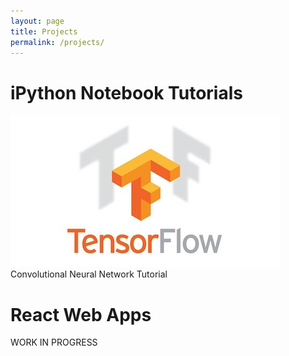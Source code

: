 ```yaml
---
layout: page
title: Projects
permalink: /projects/
---
```


iPython Notebook Tutorials
====================
![alt text](/assets/tf.jpg) Convolutional Neural Network Tutorial

React Web Apps
====================

WORK IN PROGRESS 

